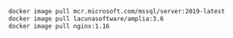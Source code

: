 ﻿```sh
docker image pull mcr.microsoft.com/mssql/server:2019-latest
docker image pull lacunasoftware/amplia:3.6
docker image pull nginx:1.16
```

